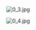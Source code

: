 # 
![0_3.jpg](/source/joyoi/noip2018-money/img/aHR0cHM6Ly9pLmxvbGkubmV0LzIwMTkvMTIvMTgvMXZ3ekQ2eGptcE5BUFM4LmpwZw==.jpg)

![0_4.jpg](/source/joyoi/noip2018-money/img/aHR0cHM6Ly9pLmxvbGkubmV0LzIwMTkvMTIvMTgvNGtjR2IxZmFlcXJVSEJELmpwZw==.jpg)